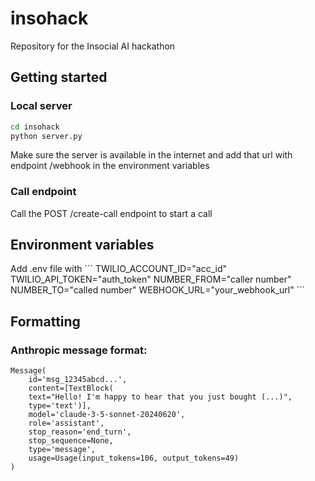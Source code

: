 # insohack
Repository for the Insocial AI hackathon

## Getting started
### Local server
```bash
cd insohack
python server.py
```
Make sure the server is available in the internet and add that url with endpoint /webhook in the environment variables

### Call endpoint 
Call the POST /create-call endpoint to start a call


## Environment variables
Add .env file with
´´´
TWILIO_ACCOUNT_ID="acc_id"
TWILIO_API_TOKEN="auth_token"
NUMBER_FROM="caller number"
NUMBER_TO="called number"
WEBHOOK_URL="your_webhook_url"
´´´

## Formatting
### Anthropic message format:
```
Message(
    id='msg_12345abcd...',
    content=[TextBlock(
    text="Hello! I'm happy to hear that you just bought (...)",
    type='text')],
    model='claude-3-5-sonnet-20240620',
    role='assistant',
    stop_reason='end_turn',
    stop_sequence=None,
    type='message',
    usage=Usage(input_tokens=106, output_tokens=49)
)
```
